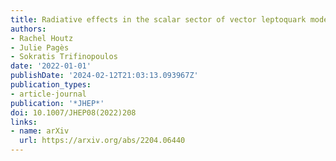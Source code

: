 ```yaml
---
title: Radiative effects in the scalar sector of vector leptoquark models
authors:
- Rachel Houtz
- Julie Pagès
- Sokratis Trifinopoulos
date: '2022-01-01'
publishDate: '2024-02-12T21:03:13.093967Z'
publication_types:
- article-journal
publication: '*JHEP*'
doi: 10.1007/JHEP08(2022)208
links:
- name: arXiv
  url: https://arxiv.org/abs/2204.06440
---
```


